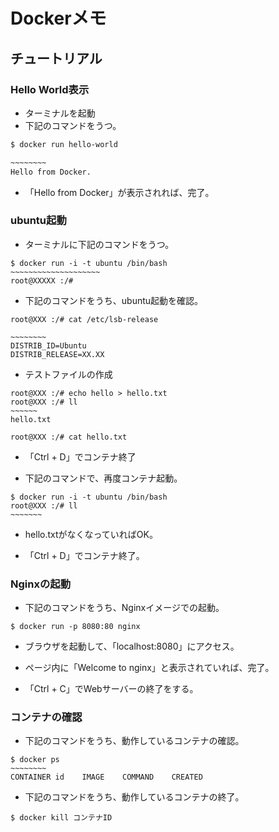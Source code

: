 # Dockerメモ
## チュートリアル
### Hello World表示
- ターミナルを起動
- 下記のコマンドをうつ。

```bash
$ docker run hello-world

~~~~~~~~
Hello from Docker.
```
- 「Hello from Docker」が表示されれば、完了。

### ubuntu起動
- ターミナルに下記のコマンドをうつ。

```console
$ docker run -i -t ubuntu /bin/bash
~~~~~~~~~~~~~~~~~~~~
root@XXXXX :/#
```

- 下記のコマンドをうち、ubuntu起動を確認。

```console
root@XXX :/# cat /etc/lsb-release

~~~~~~~~
DISTRIB_ID=Ubuntu
DISTRIB_RELEASE=XX.XX
```

- テストファイルの作成

```
root@XXX :/# echo hello > hello.txt
root@XXX :/# ll
~~~~~~
hello.txt

root@XXX :/# cat hello.txt
```

- 「Ctrl + D」でコンテナ終了

- 下記のコマンドで、再度コンテナ起動。

```console
$ docker run -i -t ubuntu /bin/bash
root@XXX :/# ll
~~~~~~~
```

- hello.txtがなくなっていればOK。

- 「Ctrl + D」でコンテナ終了。

### Nginxの起動
- 下記のコマンドをうち、Nginxイメージでの起動。

```console
$ docker run -p 8080:80 nginx
```

- ブラウザを起動して、「localhost:8080」にアクセス。

- ページ内に「Welcome to nginx」と表示されていれば、完了。

- 「Ctrl + C」でWebサーバーの終了をする。

### コンテナの確認

- 下記のコマンドをうち、動作しているコンテナの確認。

```console
$ docker ps
~~~~~~~~
CONTAINER id    IMAGE    COMMAND    CREATED
```

- 下記のコマンドをうち、動作しているコンテナの終了。

```console
$ docker kill コンテナID
```